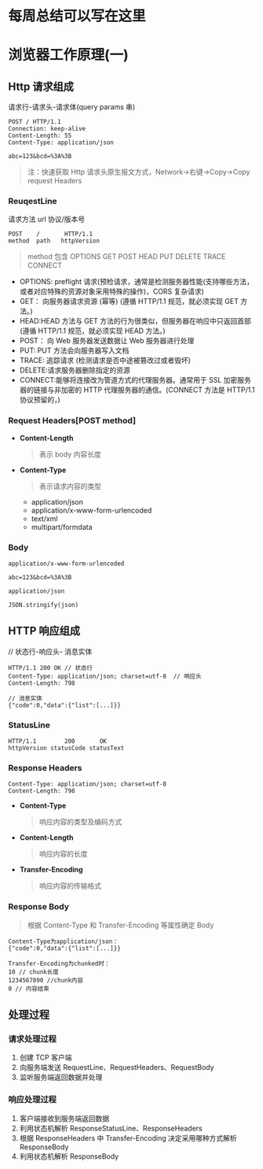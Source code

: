 # 每周总结可以写在这里

# 浏览器工作原理(一)

## Http 请求组成

请求行-请求头-请求体(query params 串)

```
POST / HTTP/1.1
Connection: keep-alive
Content-Length: 55
Content-Type: application/json

abc=123&bcd=%3A%3B
```

> 注：快速获取 Http 请求头原生报文方式，Network->右键->Copy->Copy request Headers

### ReuqestLine

请求方法 url 协议/版本号

```
POST    /       HTTP/1.1
method  path   httpVersion
```

> method 包含 OPTIONS GET POST HEAD PUT DELETE TRACE CONNECT

- OPTIONS: preflight 请求(预检请求，通常是检测服务器性能(支持哪些方法，或者对应特殊的资源对象采用特殊的操作)，CORS 复杂请求)
- GET： 向服务器请求资源 (幂等) (遵循 HTTP/1.1 规范，就必须实现 GET 方法。)
- HEAD:HEAD 方法与 GET 方法的行为很类似，但服务器在响应中只返回首部(遵循 HTTP/1.1 规范，就必须实现 HEAD 方法。)
- POST： 向 Web 服务器发送数据让 Web 服务器进行处理
- PUT: PUT 方法会向服务器写入文档
- TRACE: 追踪请求 (检测请求是否中途被篡改过或者毁坏)
- DELETE:请求服务器删除指定的资源
- CONNECT:能够将连接改为管道方式的代理服务器。通常用于 SSL 加密服务器的链接与非加密的 HTTP 代理服务器的通信。(CONNECT 方法是 HTTP/1.1 协议预留的，)

### Request Headers[POST method]

- **Content-Length**
  > 表示 body 内容长度
- **Content-Type**
  > 表示请求内容的类型
  - application/json
  - application/x-www-form-urlencoded
  - text/xml
  - multipart/formdata

### Body

```
application/x-www-form-urlencoded

abc=123&bcd=%3A%3B
```

```
application/json

JSON.stringify(json)
```

## HTTP 响应组成

// 状态行-响应头- 消息实体

```
HTTP/1.1 200 OK // 状态行
Content-Type: application/json; charset=utf-8  // 响应头
Content-Length: 798

// 消息实体
{"code":0,"data":{"list":[...]}}

```

### StatusLine

```
HTTP/1.1        200       OK
httpVersion statusCode statusText
```

### Response Headers

```
Content-Type: application/json; charset=utf-8
Content-Length: 798
```

- **Content-Type**
  > 响应内容的类型及编码方式
- **Content-Length**
  > 响应内容的长度
- **Transfer-Encoding**
  > 响应内容的传输格式

### Response Body

> 根据 Content-Type 和 Transfer-Encoding 等属性确定 Body

```
Content-Type为application/json：
{"code":0,"data":{"list":[...]}}

Transfer-Encoding为chunked时：
10 // chunk长度
1234567890 //chunk内容
0 // 内容结束
```

## 处理过程

### 请求处理过程

1. 创建 TCP 客户端
2. 向服务端发送 RequestLine、RequestHeaders、RequestBody
3. 监听服务端返回数据并处理

### 响应处理过程

1. 客户端接收到服务端返回数据
2. 利用状态机解析 ResponseStatusLine、ResponseHeaders
3. 根据 ResponseHeaders 中 Transfer-Encoding 决定采用哪种方式解析 ResponseBody
4. 利用状态机解析 ResponseBody
